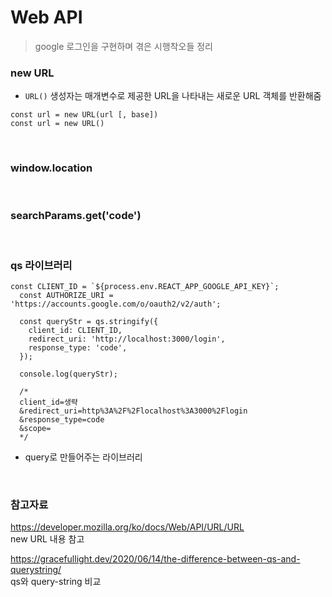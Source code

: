 # Web API

> google 로그인을 구현하며 겪은 시행착오들 정리

### new URL

- `URL()` 생성자는 매개변수로 제공한 URL을 나타내는 새로운 URL 객체를 반환해줌

```
const url = new URL(url [, base])
const url = new URL()
```

<br>

### window.location

<br>

### searchParams.get('code')

<br>

### qs 라이브러리

```TSX
const CLIENT_ID = `${process.env.REACT_APP_GOOGLE_API_KEY}`;
  const AUTHORIZE_URI = 'https://accounts.google.com/o/oauth2/v2/auth';

  const queryStr = qs.stringify({
    client_id: CLIENT_ID,
    redirect_uri: 'http://localhost:3000/login',
    response_type: 'code',
  });

  console.log(queryStr);

  /*
  client_id=생략
  &redirect_uri=http%3A%2F%2Flocalhost%3A3000%2Flogin
  &response_type=code
  &scope=
  */
```

- query로 만들어주는 라이브러리

<br>

### 참고자료

https://developer.mozilla.org/ko/docs/Web/API/URL/URL  
new URL 내용 참고

https://gracefullight.dev/2020/06/14/the-difference-between-qs-and-querystring/  
qs와 query-string 비교
